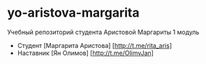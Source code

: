 # yo-aristova-margarita

Учебный репозиторий студента Аристовой Маргариты 1 модуль

- Студент [Маргарита Аристова] [http://t.me/rita_aris]
- Наставник [Ян Олимов] [http://t.me/OlimvJan]
